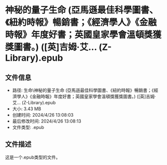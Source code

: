 ﻿# 神秘的量子生命 (亞馬遜最佳科學圖書、《紐約時報》暢銷書；《經濟學人》《金融時報》年度好書；英國皇家學會溫頓獎獲獎圖書。) ([英]吉姆‧艾... (Z-Library).epub

## 文件信息
- 路径: 生命\神秘的量子生命 (亞馬遜最佳科學圖書、《紐約時報》暢銷書；《經濟學人》《金融時報》年度好書；英國皇家學會溫頓獎獲獎圖書。) ([英]吉姆‧艾... (Z-Library).epub
- 大小: 3.43 MB
- 创建时间: 2024/4/26 13:08:03
- 最后修改时间: 2024/4/26 13:08:13
- 文件类型: .epub

## 文件描述
这是一个.epub类型的文件。

